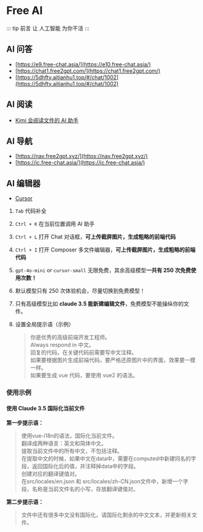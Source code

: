 # Free AI

::: tip 前言
让 人工智能 为你干活
:::

## AI 问答

- [https://e9.free-chat.asia/](https://e10.free-chat.asia/)
- [https://chat1.free2gpt.com/](https://chat1.free2gpt.com/)
- [https://5dhfty.aitianhu1.top/#/chat/1002](https://5dhfty.aitianhu1.top/#/chat/1002)

## AI 阅读

- [Kimi 会阅读文件的 AI 助手](https://kimi.moonshot.cn/)

## AI 导航

- [https://nav.free2gpt.xyz/](https://nav.free2gpt.xyz/)
- [https://ic.free-chat.asia/](https://ic.free-chat.asia/)

## AI 编辑器

- [Cursor](https://www.cursor.com/)

1. `Tab` 代码补全
2. `Ctrl + K` 在当前位置调用 AI 助手
3. `Ctrl + L` 打开 Chat 对话框，**可上传截屏图片，生成粗略的前端代码**
4. `Ctrl + I` 打开 Composer 多文件编辑器，**可上传截屏图片，生成粗略的前端代码**
5. `gpt-4o-mini` or `cursor-small` 无限免费，其余高级模型**一共有 250 次免费使用次数！**
6. 默认模型只有 250 次体验机会，尽量切换到免费模型！
7. 只有高级模型比如 **claude 3.5 能新建编辑文件**，免费模型不能操纵你的文件。

8. 设置全局提示语（示例）
   > 你是优秀的高级前端开发工程师。  
   > Always respond in 中文。  
   > 回复的代码，在关键代码前需要写中文注释。  
   > 如果要根据图片生成前端代码，要严格还原图片中的界面，效果要一模一样。  
   > 如果要生成 vue 代码，要使用 vue2 的语法。

### 使用示例

#### 使用 Claude 3.5 国际化当前文件
   
**第一步提示语：**
> 使用vue-i18n的语法，国际化当前文件。  
> 翻译成两种语言：英文和简体中文。  
> 提取当前文件中的所有中文，不包括注释。  
> 在提取中文的时候，如果中文在data中，需要在computed中新建同名的字段，返回国际化后的值，并注释掉data中的字段。  
> 创建对应的翻译键值对。  
> 在src/locales/en.json 和 src/locales/zh-CN.json文件中，新增一个字段，名称是当前文件名的小写，存放翻译键值对。

**第二步提示语：**
> 文件中还有很多中文没有国际化，请国际化剩余的中文文本，并更新相关文件。